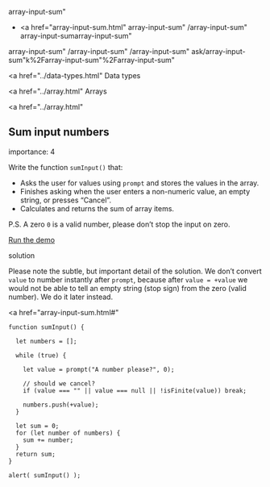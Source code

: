 array-input-sum"

-   <a href="array-input-sum.html"
    array-input-sum"
    /array-input-sum"
    array-input-sumarray-input-sum"

<!-- -->

array-input-sum"
/array-input-sum"
/array-input-sum"
ask/array-input-sum"k%2Farray-input-sum"%2Farray-input-sum" </a>

<a href="../data-types.html" Data types</span></a>

<a href="../array.html" Arrays</span></a>

<a href="../array.html"

## Sum input numbers

<span class="task__importance" title="How important is the task, from 1 to 5">importance: 4</span>

Write the function `sumInput()` that:

-   Asks the user for values using `prompt` and stores the values in the array.
-   Finishes asking when the user enters a non-numeric value, an empty string, or presses “Cancel”.
-   Calculates and returns the sum of array items.

P.S. A zero `0` is a valid number, please don’t stop the input on zero.

[Run the demo](array-input-sum.html#)

solution

Please note the subtle, but important detail of the solution. We don’t convert `value` to number instantly after `prompt`, because after `value = +value` we would not be able to tell an empty string (stop sign) from the zero (valid number). We do it later instead.

<a href="array-input-sum.html#"
<a href="array-input-sum.html#" class="toolbar__button toolbar__button_edit" title="open in sandbox"></a>

    function sumInput() {

      let numbers = [];

      while (true) {

        let value = prompt("A number please?", 0);

        // should we cancel?
        if (value === "" || value === null || !isFinite(value)) break;

        numbers.push(+value);
      }

      let sum = 0;
      for (let number of numbers) {
        sum += number;
      }
      return sum;
    }

    alert( sumInput() );
